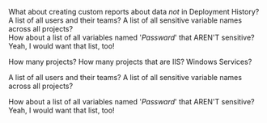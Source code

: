 
What about creating custom reports about data *not* in Deployment History? 
   A list of all users and their teams? A list of all sensitive variable names across all projects?  
   How about a list of all variables named '*Passward*' that AREN'T sensitive?  Yeah, I would want that list, too!

How many projects?  How many projects that are IIS?  Windows Services?


A list of all users and their teams? A list of all sensitive variable names across all projects?  


How about a list of all variables named '*Passward*' that AREN'T sensitive?  Yeah, I would want that list, too!

